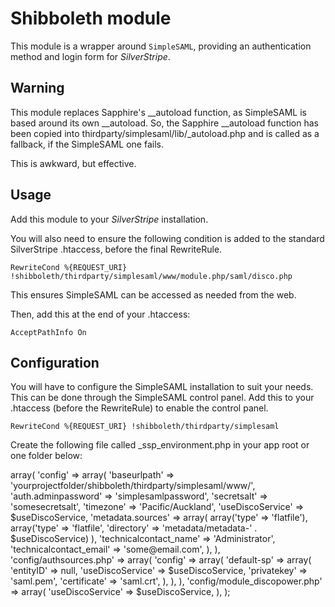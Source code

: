 Shibboleth module
=================

This module is a wrapper around `SimpleSAML`, providing an authentication method and login form for *SilverStripe*.


Warning
--------
This module replaces Sapphire's __autoload function, as SimpleSAML is based
around its own __autoload.  So, the Sapphire __autoload function has been
copied into  thirdparty/simplesaml/lib/_autoload.php and is called as a
fallback, if the SimpleSAML one fails.

This is awkward, but effective.

Usage
-----
Add this module to your *SilverStripe* installation.

You will also need to ensure the following condition is added to the standard SilverStripe .htaccess, before the final RewriteRule.

	RewriteCond %{REQUEST_URI} !shibboleth/thirdparty/simplesaml/www/module.php/saml/disco.php

This ensures SimpleSAML can be accessed as needed from the web.

Then, add this at the end of your .htaccess:

	AcceptPathInfo On

Configuration
-------------

You will have to configure the SimpleSAML installation to suit your needs.
This can be done through the SimpleSAML control panel.
Add this to your .htaccess (before the RewriteRule) to enable the control panel.

	RewriteCond %{REQUEST_URI} !shibboleth/thirdparty/simplesaml

Create the following file called _ssp_environment.php in your app root or one folder below:

<?php

/**
 *
 *	Environment file can be located in app root or one level below.
 *
 **/

// use one of the 3 presetup configurations
$useDiscoService = 'scifed'; // set to 'scifed' / 'incommon' / null

$env = array(
	'config/config.php' => array(
		'config' => array(
			'baseurlpath' => 'yourprojectfolder/shibboleth/thirdparty/simplesaml/www/',
			'auth.adminpassword' => 'simplesamlpassword',
			'secretsalt' => 'somesecretsalt',
			'timezone' => 'Pacific/Auckland',	
			'useDiscoService' => $useDiscoService,
			'metadata.sources' => array(
				array('type' => 'flatfile'),
				array('type' => 'flatfile', 'directory' => 'metadata/metadata-' . $useDiscoService)
			),
			'technicalcontact_name' => 'Administrator',
			'technicalcontact_email' => 'some@email.com',
		),
	),
	'config/authsources.php' => array(
		'config' => array(
			'default-sp' => array(
				'entityID' => null,
				'useDiscoService' => $useDiscoService,
				'privatekey' => 'saml.pem',
				'certificate' => 'saml.crt',
			),
		),
	),
	'config/module_discopower.php' => array(
		'useDiscoService' => $useDiscoService,
	),
);
